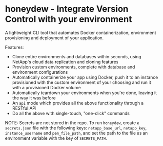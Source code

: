 # honeydew - Integrate Version Control with your environment
A lightweight CLI tool that automates Docker containerization, environment provisioning and deployment of your application.

Features:
- Clone entire environments and databases within seconds, using NetApp's cloud data replication and cloning features
- Provision custom environments, complete with database and environment configurations
- Automatically containerize your app using Docker, push it to an instance provisioned with the custom environment of your choosing and run it with a provisioned Docker volume
- Automatically teardown your environments when you're done, leaving it the way it was before
- An `api` mode which provides all the above functionality through a RESTful API
- Do all the above with single-touch, "one-click" commands

NOTE: Secrets are not stored in the repo. To run `honeydew`, create a `secrets.json` file with the following keys:
`netapp_base_url`, `netapp_key`, `instance_username` and `pem_file_path`, and set the path to the file as an environment variable with the key of `SECRETS_PATH`.
